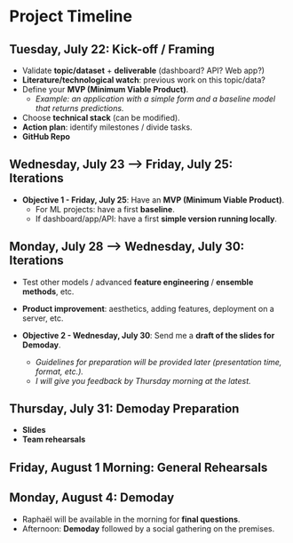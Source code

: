 # Project Timeline

## Tuesday, July 22: Kick-off / Framing

* Validate **topic/dataset** + **deliverable** (dashboard? API? Web app?)
* **Literature/technological watch**: previous work on this topic/data?
* Define your **MVP (Minimum Viable Product)**.
    * *Example: an application with a simple form and a baseline model that returns predictions.*
* Choose **technical stack** (can be modified).
* **Action plan**: identify milestones / divide tasks.
* **GitHub Repo**

## Wednesday, July 23 —> Friday, July 25: Iterations

* **Objective 1 - Friday, July 25**: Have an **MVP (Minimum Viable Product)**.
    * For ML projects: have a first **baseline**.
    * If dashboard/app/API: have a first **simple version running locally**.

## Monday, July 28 —> Wednesday, July 30: Iterations

* Test other models / advanced **feature engineering** / **ensemble methods**, etc.
* **Product improvement**: aesthetics, adding features, deployment on a server, etc.

* **Objective 2 - Wednesday, July 30**: Send me a **draft of the slides for Demoday**.
    * *Guidelines for preparation will be provided later (presentation time, format, etc.).*
    * *I will give you feedback by Thursday morning at the latest.*

## Thursday, July 31: Demoday Preparation

* **Slides**
* **Team rehearsals**

## Friday, August 1 Morning: General Rehearsals

## Monday, August 4: Demoday

* Raphaël will be available in the morning for **final questions**.
* Afternoon: **Demoday** followed by a social gathering on the premises.